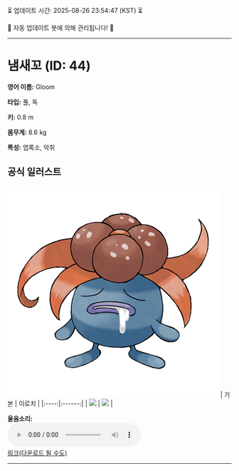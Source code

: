 
⏳ 업데이트 시간: 2025-08-26 23:54:47 (KST) ⏳

🤖 자동 업데이트 봇에 의해 관리됩니다! 🤖

---

# 냄새꼬 (ID: 44)
**영어 이름:** Gloom

**타입:** 풀, 독

**키:** 0.8 m

**몸무게:** 8.6 kg

**특성:** 엽록소, 악취

## 공식 일러스트
![](https://raw.githubusercontent.com/PokeAPI/sprites/master/sprites/pokemon/other/official-artwork/44.png)
| 기본 | 이로치 |
|:----:|:------:|
| <img src="http://play.pokemonshowdown.com/sprites/ani/gloom.gif" width="200"> | <img src="http://play.pokemonshowdown.com/sprites/ani-shiny/gloom.gif" width="200"> |

**울음소리:**<br><audio controls src="https://raw.githubusercontent.com/PokeAPI/cries/main/cries/pokemon/latest/44.ogg"></audio><br> [링크(다운로드 될 수도)](https://raw.githubusercontent.com/PokeAPI/cries/main/cries/pokemon/latest/44.ogg)


---
